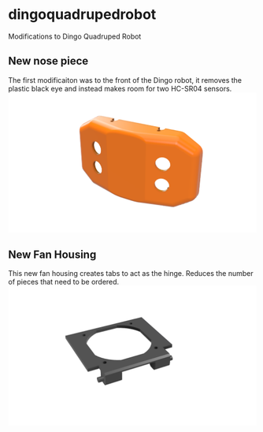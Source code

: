 # dingoquadrupedrobot
Modifications to Dingo Quadruped Robot

## New nose piece
The first modificaiton was to the front of the Dingo robot, it removes the plastic black eye and instead makes room for two HC-SR04 sensors.
![](https://raw.githubusercontent.com/davidrfloydii/dingoquadrupedrobot/main/Dingo%20Front%20With%20Sonar%20v1.png)

## New Fan Housing
This new fan housing creates tabs to act as the hinge. Reduces the number of pieces that need to be ordered.
![](https://raw.githubusercontent.com/davidrfloydii/dingoquadrupedrobot/main/Revised%20Fan%20Housings%20v2.png)
